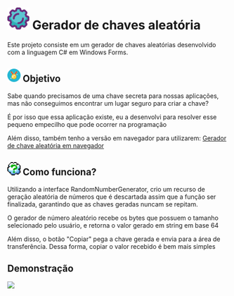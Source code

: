 <h1><img src="./capa/gear.png" width="50px" /> Gerador de chaves aleatória</h1>
<p>Este projeto consiste em um gerador de chaves aleatórias desenvolvido com a linguagem C# em Windows Forms.</p>

<h2><img src="./capa/medal.png" width="30px" /> Objetivo</h2>
<p>Sabe quando precisamos de uma chave secreta para nossas aplicações, mas não conseguimos encontrar um lugar seguro para criar a chave?</p>
<p>É por isso que essa aplicação existe, eu a desenvolvi para resolver esse pequeno empecilho que pode ocorrer na programação</p>
<p>Além disso, também tenho a versão em navegador para utilizarem: <a href="">Gerador de chave aleatória em navegador</a></p>


<h2><img src="./capa/question.png" width="30px" /> Como funciona?</h2>
<p>Utilizando a interface RandomNumberGenerator, crio um recurso de geração aleatória de números que é descartada assim que a função ser finalizada, garantindo que as chaves geradas nuncam se repitam.</p>
<p>O gerador de número aleatório recebe os bytes que possuem o tamanho selecionado pelo usuário, e retorna o valor gerado em string em base 64</p>
<p>Além disso, o botão "Copiar" pega a chave gerada e envia para a área de transferência. Dessa forma, copiar o valor recebido é bem mais simples</p>

<h2>Demonstração</h2>
<img src="./capa/showcase.gif" width="800px">

